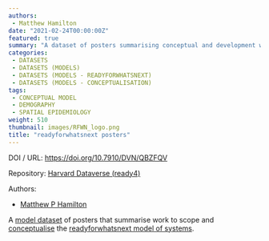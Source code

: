 ```yaml
---
authors:
 - Matthew Hamilton
date: "2021-02-24T00:00:00Z"
featured: true
summary: "A dataset of posters summarising conceptual and development work on the readyforwhatsnext model..."
categories:
 - DATASETS
 - DATASETS (MODELS)
 - DATASETS (MODELS - READYFORWHATSNEXT)
 - DATASETS (MODELS - CONCEPTUALISATION) 
tags:
 - CONCEPTUAL MODEL
 - DEMOGRAPHY
 - SPATIAL EPIDEMIOLOGY
weight: 510
thumbnail: images/RFWN_logo.png
title: "readyforwhatsnext posters"
---
```


DOI / URL: https://doi.org/10.7910/DVN/QBZFQV

Repository: [Harvard Dataverse (ready4)](https://dataverse.harvard.edu/dataverse/ready4)

Authors:
 - [Matthew P Hamilton](https://mph-economist.netlify.app/)

A [model dataset](../) of posters that summarise work to scope and  [conceptualise](../../../../categories/datasets-models-conceptualisation) the [readyforwhatsnext model of systems](../../../../project/f_readyforwhatsnext-project/).
